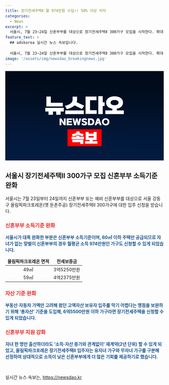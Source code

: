 ```yaml
---
title: 장기전세주택Ⅱ 월 974만원 수입↑! 50% 이상 이익
categories:
  - News
excerpt: >
  서울시, 7월 23~24일 신혼부부를 대상으로 장기전세주택Ⅱ 300가구 모집을 시작한다. 확대된 소득 및 자산 기준으로 자녀가 없는 신혼부부도 신청 가능하며, 임대료는 5%까지만 인상 가능하다. 신규 공급은 총자산 6억5500만원 이하인 가구를 대상으로 하며, 출산 가구에는 지원 강화 조치가 시행된다. 최종 선정은 8월 9일에 발표되며, 입주 예정일은 12월 4일이다. 추가로 8월 이후에도 입주자를 모집할 예정이다.
feature_text: >
  ## adskorea 실시간 뉴스 속보입니다.

  서울시, 7월 23~24일 신혼부부를 대상으로 장기전세주택Ⅱ 300가구 모집을 시작한다. 확대된 소득 및 자산 기준으로 자녀가 없는 신혼부부도 신청 가능하며, 임대료는 5%까지만 인상 가능하다. 신규 공급은 총자산 6억5500만원 이하인 가구를 대상으로 하며, 출산 가구에는 지원 강화 조치가 시행된다. 최종 선정은 8월 9일에 발표되며, 입주 예정일은 12월 4일이다. 추가로 8월 이후에도 입주자를 모집할 예정이다.
image: '/assets/img/newsdao_breakingnews.jpg'
---
```


<p><img src="/assets/img/newsdao_breakingnews.jpg" alt="adskorea 속보" /></p>

<h2 data-ke-size="size26">서울시 장기전세주택Ⅱ 300가구 모집 신혼부부 소득기준 완화</h2>

<p data-ke-size="size16">서울시는 7월 23일부터 24일까지 신혼부부 또는 예비 신혼부부를 대상으로 서울 강동구 올림픽파크포레온(옛 둔촌주공) 장기전세주택Ⅱ 300가구에 대한 입주 신청을 받습니다.</p>

<h3><b><span style="color: #ee2323;">신혼부부 소득기준 완화</span></b></h3>

<p><b><span style="color: #1a5490;">서울시가 대폭 완화한 부분은 신혼부부 소득기준이며, 60㎡ 이하 주택만 공급되므로 자녀가 없는 맞벌이 신혼부부의 경우 월평균 소득 974만원인 가구도 신청할 수 있게 되었습니다.</span></b></p>

<table>
<thead>
<tr>
<td style="text-align: center; height: 17px;"><b>올림픽파크포레온 면적</b></td>
<td style="text-align: center; height: 17px;"><b>전세보증금</b></td>
</tr>
</thead>
<tbody>
<tr>
<td style="text-align: center; height: 17px;">49㎡</td>
<td style="text-align: center; height: 17px;">3억5250만원</td>
</tr>
<tr>
<td style="text-align: center; height: 17px;">59㎡</td>
<td style="text-align: center; height: 17px;">4억2375만원</td>
</tr>
</tbody>
</table>

<h3><b><span style="color: #ee2323;">자산 기준 완화</span></b></h3>

<p><b><span style="color: #1a5490;">부동산·자동차 가액만 고려해 왔던 고액자산 보유자 입주를 막기 어렵다는 맹점을 보완하기 위해 ‘총자산’ 기준을 도입해, 6억5500만원 이하 가구라면 장기전세주택을 신청할 수 있게 되었습니다.</span></b></p>

<h3><b><span style="color: #ee2323;">신혼부부 지원 강화</span></b></h3>

<p><b><span style="color: #1a5490;">자녀 한 명만 출산하더라도 ‘소득·자산 증가와 관계없이’ 재계약(2년 단위) 할 수 있게 되었고, 올림픽파크포레온 장기전세주택Ⅱ 입주자는 유자녀 가구와 무자녀 가구를 구분해 선정하여 상대적으로 소득이 낮은 신혼부부에게 더 많은 기회를 제공하기로 했습니다.</span></b></p>

<p data-ke-size="size16">&nbsp;</p>
실시간 뉴스 속보는, <a href="https://newsdao.kr" rel="dofollow">https://newsdao.kr</a>


